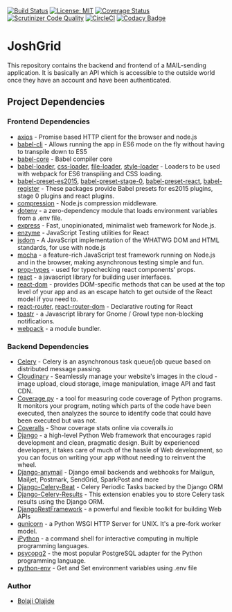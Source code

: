 [![Build Status](https://travis-ci.org/BolajiOlajide/JoshGrid.svg?branch=develop)](https://travis-ci.org/BolajiOlajide/JoshGrid)
[![License: MIT](https://img.shields.io/badge/License-MIT-yellow.svg)](https://opensource.org/licenses/MIT)
[![Coverage Status](https://coveralls.io/repos/github/andela-bolajide/JoshGrid/badge.svg?branch=develop)](https://coveralls.io/github/andela-bolajide/JoshGrid?branch=develop)
[![Scrutinizer Code Quality](https://scrutinizer-ci.com/g/andela-bolajide/JoshGrid/badges/quality-score.png?b=develop)](https://scrutinizer-ci.com/g/andela-bolajide/JoshGrid/?branch=develop)
[![CircleCI](https://circleci.com/gh/BolajiOlajide/JoshGrid.svg?style=svg)](https://circleci.com/gh/BolajiOlajide/JoshGrid)
[![Codacy Badge](https://api.codacy.com/project/badge/Grade/758b040267914a11828fdb89fd333d97)](https://www.codacy.com/app/andela-bolajide/JoshGrid?utm_source=github.com&amp;utm_medium=referral&amp;utm_content=andela-bolajide/JoshGrid&amp;utm_campaign=Badge_Grade)

# JoshGrid

This repository contains the backend and frontend of a MAIL-sending application. It is basically an API which is accessible to the outside world once they have an account and have been authenticated.

## Project Dependencies

### Frontend Dependencies

- [axios](https://github.com/mzabriskie/axios) - Promise based HTTP client for the browser and node.js
- [babel-cli](https://babeljs.io/docs/usage/cli/) - Allows running the app in ES6 mode on the fly without having to transpile down to ES5
- [babel-core](https://www.npmjs.com/package/babel-core) - Babel compiler core
- [babel-loader](), [css-loader](), [file-loader](), [style-loader]() - Loaders to be used with webpack for ES6 transpiling and CSS loading.
- [babel-preset-es2015](https://babeljs.io/docs/plugins/preset-es2015/), [babel-preset-stage-0](https://babeljs.io/docs/plugins/preset-stage-0/), [babel-preset-react](http://babeljs.io/docs/plugins/preset-react/), [babel-register](https://babeljs.io/docs/usage/babel-register/) - These packages provide Babel presets for es2015 plugins, stage 0 plugins and react plugins.
- [compression](https://www.npmjs.com/package/compression) - Node.js compression middleware.
- [dotenv](https://www.npmjs.com/package/dotenv) - a zero-dependency module that loads environment variables from a .env file.
- [express](https://expressjs.com/) - Fast, unopinionated, minimalist web framework for Node.js.
- [enzyme](http://airbnb.io/enzyme/) - JavaScript Testing utilities for React
- [jsdom](https://github.com/tmpvar/jsdom) - A JavaScript implementation of the WHATWG DOM and HTML standards, for use with node.js
- [mocha](https://mochajs.org/) - a feature-rich JavaScript test framework running on Node.js and in the browser, making asynchronous testing simple and fun.
- [prop-types](https://facebook.github.io/react/docs/typechecking-with-proptypes.html) - used for typechecking react components' props.
- [react](https://facebook.github.io/react/) - a javascript library for building user interfaces.
- [react-dom](https://facebook.github.io/react/docs/react-dom.html) - provides DOM-specific methods that can be used at the top level of your app and as an escape hatch to get outside of the React model if you need to.
- [react-router](https://reacttraining.com/react-router/), [react-router-dom](https://reacttraining.com/react-router/) - Declarative routing for React
- [toastr](https://codeseven.github.io/toastr/) -  a Javascript library for Gnome / Growl type non-blocking notifications.
- [webpack](https://webpack.js.org/) - a module bundler. 

### Backend Dependencies
- [Celery](http://www.celeryproject.org/) - Celery is an asynchronous task queue/job queue based on distributed message passing.
- [Cloudinary](http://cloudinary.com/) - Seamlessly manage your website's images in the cloud - image upload, cloud storage, image manipulation, image API and fast CDN.
- [Coverage.py](https://coverage.readthedocs.io/en/coverage-4.4.1/) - a tool for measuring code coverage of Python programs. It monitors your program, noting which parts of the code have been executed, then analyzes the source to identify code that could have been executed but was not.
- [Coveralls](https://pypi.python.org/pypi/coveralls) - Show coverage stats online via coveralls.io
- [Django](https://www.djangoproject.com/) - a high-level Python Web framework that encourages rapid development and clean, pragmatic design. Built by experienced developers, it takes care of much of the hassle of Web development, so you can focus on writing your app without needing to reinvent the wheel.
- [Django-anymail](https://anymail.readthedocs.io/en/stable/) - Django email backends and webhooks for Mailgun, Mailjet, Postmark, SendGrid, SparkPost and more
- [Django-Celery-Beat](https://github.com/celery/django-celery-beat) - Celery Periodic Tasks backed by the Django ORM
- [Django-Celery-Results](http://django-celery-results.readthedocs.io/en/latest/) - This extension enables you to store Celery task results using the Django ORM.
- [DjangoRestFramework](http://www.django-rest-framework.org/) - a powerful and flexible toolkit for building Web APIs
- [gunicorn](http://gunicorn.org/) - a Python WSGI HTTP Server for UNIX. It's a pre-fork worker model.
- [iPython](https://ipython.org/install.html) - a command shell for interactive computing in multiple programming languages.
- [psycopg2](http://initd.org/psycopg/) - the most popular PostgreSQL adapter for the Python programming language.
- [python-env](https://pypi.python.org/pypi/python-env/1.0.0) - Get and Set environment variables using .env file

### Author
- [Bolaji Olajide](https://twitter.com/Bolaji___)
